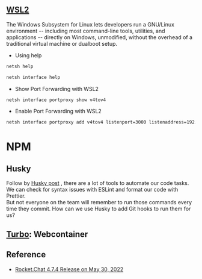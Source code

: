 ## [WSL2](https://docs.microsoft.com/en-us/windows/wsl/about)
The Windows Subsystem for Linux lets developers run a GNU/Linux environment -- including most command-line tools, utilities, and applications -- directly on Windows, unmodified, without the overhead of a traditional virtual machine or dualboot setup.
- Using help
```sh
netsh help
```
```sh
netsh interface help
```
- Show Port Forwarding with WSL2
```sh
netsh interface portproxy show v4tov4
```
- Enable Port Forwarding with WSL2 
```sh
netsh interface portproxy add v4tov4 listenport=3000 listenaddress=192.168.0.181 connectport=3000 connectaddress=172.24.2.73
```

# NPM

## Husky
Follow by [Husky post](https://www.freecodecamp.org/news/how-to-add-commit-hooks-to-git-with-husky-to-automate-code-tasks/)
, there are a lot of tools to automate our code tasks. We can check for syntax issues with ESLint and format our code with Prettier.
<br/>
But not everyone on the team will remember to run those commands every time they commit. How can we use Husky to add Git hooks to run them for us?

## [Turbo](https://developer.stackblitz.com/docs/platform/turbo/#:~:text=Turbo%20is%20our%20custom%20NPM,run%20%60start%60%20scriptyarn%20start): Webcontainer

## Reference
- [Rocket.Chat 4.7.4 Release on May 30, 2022](https://github.com/RocketChat/Rocket.Chat/tree/4.7.4)